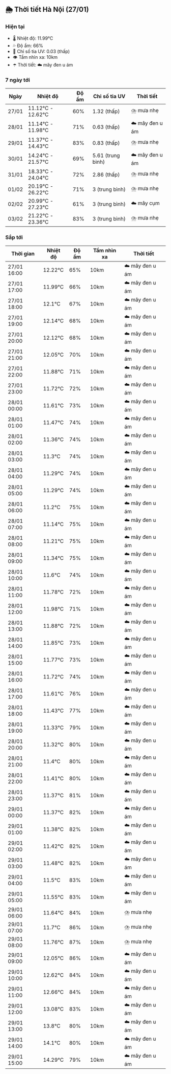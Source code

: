 ## 🌦️ Thời tiết Hà Nội (27/01)

### Hiện tại

- 🌡️ Nhiệt độ: 11.99℃
- 💦 Độ ẩm: 66%
- 🌟 Chỉ số tia UV: 0.03 (thấp)
- 👁️ Tầm nhìn xa: 10km
- ☂️ Thời tiết: ☁️ mây đen u ám

### 7 ngày tới

| Ngày | Nhiệt độ | Độ ẩm | Chỉ số tia UV | Thời tiết |
| --- | --- | --- | --- | --- |
| 27/01 | 11.12℃ - 12.62℃ | 60% | 1.32 (thấp) | ⛈️ mưa nhẹ |
| 28/01 | 11.14℃ - 11.98℃ | 71% | 0.63 (thấp) | ☁️ mây đen u ám |
| 29/01 | 11.37℃ - 14.43℃ | 83% | 0.83 (thấp) | ⛈️ mưa nhẹ |
| 30/01 | 14.24℃ - 21.57℃ | 69% | 5.61 (trung bình) | ☁️ mây đen u ám |
| 31/01 | 18.33℃ - 24.04℃ | 72% | 2.86 (thấp) | ⛈️ mưa nhẹ |
| 01/02 | 20.19℃ - 26.22℃ | 71% | 3 (trung bình) | ⛈️ mưa nhẹ |
| 02/02 | 20.99℃ - 27.23℃ | 61% | 3 (trung bình) | ☁️ mây cụm |
| 03/02 | 21.22℃ - 23.36℃ | 83% | 3 (trung bình) | ⛈️ mưa nhẹ |

### Sắp tới

| Thời gian | Nhiệt độ | Độ ẩm | Tầm nhìn xa | Thời tiết |
| --- | --- | --- | --- | --- |
| 27/01 16:00 | 12.22℃ | 65% | 10km | ☁️ mây đen u ám |
| 27/01 17:00 | 11.99℃ | 66% | 10km | ☁️ mây đen u ám |
| 27/01 18:00 | 12.1℃ | 67% | 10km | ☁️ mây đen u ám |
| 27/01 19:00 | 12.14℃ | 68% | 10km | ☁️ mây đen u ám |
| 27/01 20:00 | 12.12℃ | 68% | 10km | ☁️ mây đen u ám |
| 27/01 21:00 | 12.05℃ | 70% | 10km | ☁️ mây đen u ám |
| 27/01 22:00 | 11.88℃ | 71% | 10km | ☁️ mây đen u ám |
| 27/01 23:00 | 11.72℃ | 72% | 10km | ☁️ mây đen u ám |
| 28/01 00:00 | 11.61℃ | 73% | 10km | ☁️ mây đen u ám |
| 28/01 01:00 | 11.47℃ | 74% | 10km | ☁️ mây đen u ám |
| 28/01 02:00 | 11.36℃ | 74% | 10km | ☁️ mây đen u ám |
| 28/01 03:00 | 11.3℃ | 74% | 10km | ☁️ mây đen u ám |
| 28/01 04:00 | 11.29℃ | 74% | 10km | ☁️ mây đen u ám |
| 28/01 05:00 | 11.29℃ | 74% | 10km | ☁️ mây đen u ám |
| 28/01 06:00 | 11.2℃ | 75% | 10km | ☁️ mây đen u ám |
| 28/01 07:00 | 11.14℃ | 75% | 10km | ☁️ mây đen u ám |
| 28/01 08:00 | 11.21℃ | 75% | 10km | ☁️ mây đen u ám |
| 28/01 09:00 | 11.34℃ | 75% | 10km | ☁️ mây đen u ám |
| 28/01 10:00 | 11.6℃ | 74% | 10km | ☁️ mây đen u ám |
| 28/01 11:00 | 11.78℃ | 72% | 10km | ☁️ mây đen u ám |
| 28/01 12:00 | 11.98℃ | 71% | 10km | ☁️ mây đen u ám |
| 28/01 13:00 | 11.88℃ | 72% | 10km | ☁️ mây đen u ám |
| 28/01 14:00 | 11.85℃ | 73% | 10km | ☁️ mây đen u ám |
| 28/01 15:00 | 11.77℃ | 73% | 10km | ☁️ mây đen u ám |
| 28/01 16:00 | 11.72℃ | 74% | 10km | ☁️ mây đen u ám |
| 28/01 17:00 | 11.61℃ | 76% | 10km | ☁️ mây đen u ám |
| 28/01 18:00 | 11.43℃ | 77% | 10km | ☁️ mây đen u ám |
| 28/01 19:00 | 11.33℃ | 79% | 10km | ☁️ mây đen u ám |
| 28/01 20:00 | 11.32℃ | 80% | 10km | ☁️ mây đen u ám |
| 28/01 21:00 | 11.4℃ | 80% | 10km | ☁️ mây đen u ám |
| 28/01 22:00 | 11.41℃ | 80% | 10km | ☁️ mây đen u ám |
| 28/01 23:00 | 11.37℃ | 81% | 10km | ☁️ mây đen u ám |
| 29/01 00:00 | 11.37℃ | 82% | 10km | ☁️ mây đen u ám |
| 29/01 01:00 | 11.38℃ | 82% | 10km | ☁️ mây đen u ám |
| 29/01 02:00 | 11.42℃ | 82% | 10km | ☁️ mây đen u ám |
| 29/01 03:00 | 11.48℃ | 82% | 10km | ☁️ mây đen u ám |
| 29/01 04:00 | 11.5℃ | 83% | 10km | ☁️ mây đen u ám |
| 29/01 05:00 | 11.55℃ | 83% | 10km | ☁️ mây đen u ám |
| 29/01 06:00 | 11.64℃ | 84% | 10km | ⛈️ mưa nhẹ |
| 29/01 07:00 | 11.7℃ | 86% | 10km | ⛈️ mưa nhẹ |
| 29/01 08:00 | 11.76℃ | 87% | 10km | ⛈️ mưa nhẹ |
| 29/01 09:00 | 12.05℃ | 86% | 10km | ☁️ mây đen u ám |
| 29/01 10:00 | 12.62℃ | 84% | 10km | ☁️ mây đen u ám |
| 29/01 11:00 | 12.66℃ | 84% | 10km | ☁️ mây đen u ám |
| 29/01 12:00 | 13.08℃ | 83% | 10km | ☁️ mây đen u ám |
| 29/01 13:00 | 13.8℃ | 80% | 10km | ☁️ mây đen u ám |
| 29/01 14:00 | 14.1℃ | 80% | 10km | ☁️ mây đen u ám |
| 29/01 15:00 | 14.29℃ | 79% | 10km | ☁️ mây đen u ám |

